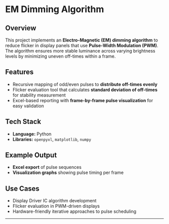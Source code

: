 # EM Dimming Algorithm

## Overview
This project implements an **Electro-Magnetic (EM) dimming algorithm** to reduce flicker in display panels that use **Pulse-Width Modulation (PWM)**.  
The algorithm ensures more stable luminance across varying brightness levels by minimizing uneven off-times within a frame.

## Features
- Recursive mapping of odd/even pulses to **distribute off-times evenly**  
- Flicker evaluation tool that calculates **standard deviation of off-times** for stability measurement  
- Excel-based reporting with **frame-by-frame pulse visualization** for easy validation  

## Tech Stack
- **Language:** Python  
- **Libraries:** `openpyxl`, `matplotlib`, `numpy`  

## Example Output
- **Excel export** of pulse sequences  
- **Visualization graphs** showing pulse timing per frame  

## Use Cases
- Display Driver IC algorithm development  
- Flicker evaluation in PWM-driven displays  
- Hardware-friendly iterative approaches to pulse scheduling  

---
